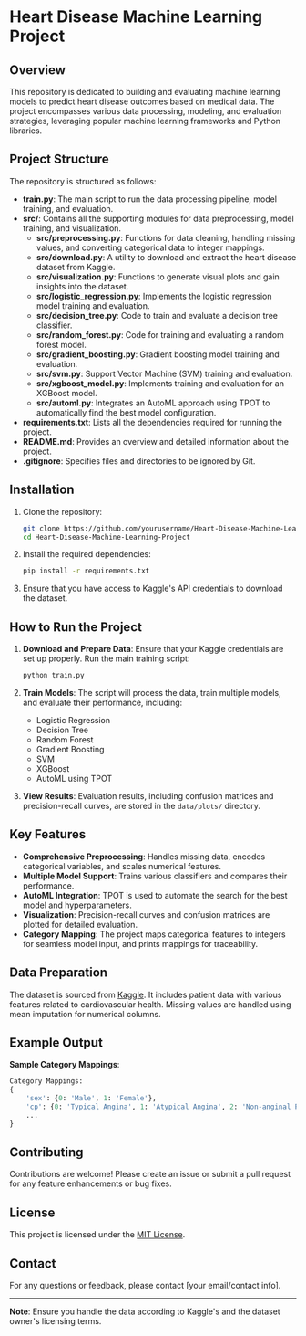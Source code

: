 
# Heart Disease Machine Learning Project

## Overview
This repository is dedicated to building and evaluating machine learning models to predict heart disease outcomes based on medical data. The project encompasses various data processing, modeling, and evaluation strategies, leveraging popular machine learning frameworks and Python libraries.

## Project Structure
The repository is structured as follows:

- **train.py**: The main script to run the data processing pipeline, model training, and evaluation.
- **src/**: Contains all the supporting modules for data preprocessing, model training, and visualization.
    - **src/preprocessing.py**: Functions for data cleaning, handling missing values, and converting categorical data to integer mappings.
    - **src/download.py**: A utility to download and extract the heart disease dataset from Kaggle.
    - **src/visualization.py**: Functions to generate visual plots and gain insights into the dataset.
    - **src/logistic_regression.py**: Implements the logistic regression model training and evaluation.
    - **src/decision_tree.py**: Code to train and evaluate a decision tree classifier.
    - **src/random_forest.py**: Code for training and evaluating a random forest model.
    - **src/gradient_boosting.py**: Gradient boosting model training and evaluation.
    - **src/svm.py**: Support Vector Machine (SVM) training and evaluation.
    - **src/xgboost_model.py**: Implements training and evaluation for an XGBoost model.
    - **src/automl.py**: Integrates an AutoML approach using TPOT to automatically find the best model configuration.
- **requirements.txt**: Lists all the dependencies required for running the project.
- **README.md**: Provides an overview and detailed information about the project.
- **.gitignore**: Specifies files and directories to be ignored by Git.

## Installation
1. Clone the repository:
   ```bash
   git clone https://github.com/yourusername/Heart-Disease-Machine-Learning-Project.git
   cd Heart-Disease-Machine-Learning-Project
   ```

2. Install the required dependencies:
   ```bash
   pip install -r requirements.txt
   ```

3. Ensure that you have access to Kaggle's API credentials to download the dataset.

## How to Run the Project
1. **Download and Prepare Data**:
   Ensure that your Kaggle credentials are set up properly. Run the main training script:
   ```bash
   python train.py
   ```

2. **Train Models**:
   The script will process the data, train multiple models, and evaluate their performance, including:
   - Logistic Regression
   - Decision Tree
   - Random Forest
   - Gradient Boosting
   - SVM
   - XGBoost
   - AutoML using TPOT

3. **View Results**:
   Evaluation results, including confusion matrices and precision-recall curves, are stored in the `data/plots/` directory.

## Key Features
- **Comprehensive Preprocessing**: Handles missing data, encodes categorical variables, and scales numerical features.
- **Multiple Model Support**: Trains various classifiers and compares their performance.
- **AutoML Integration**: TPOT is used to automate the search for the best model and hyperparameters.
- **Visualization**: Precision-recall curves and confusion matrices are plotted for detailed evaluation.
- **Category Mapping**: The project maps categorical features to integers for seamless model input, and prints mappings for traceability.

## Data Preparation
The dataset is sourced from [Kaggle](https://www.kaggle.com/datasets/redwankarimsony/heart-disease-data). It includes patient data with various features related to cardiovascular health. Missing values are handled using mean imputation for numerical columns.

## Example Output
**Sample Category Mappings**:
```python
Category Mappings:
{
    'sex': {0: 'Male', 1: 'Female'},
    'cp': {0: 'Typical Angina', 1: 'Atypical Angina', 2: 'Non-anginal Pain', 3: 'Asymptomatic'},
    ...
}
```

## Contributing
Contributions are welcome! Please create an issue or submit a pull request for any feature enhancements or bug fixes.

## License
This project is licensed under the [MIT License](LICENSE).

## Contact
For any questions or feedback, please contact [your email/contact info].

---

**Note**: Ensure you handle the data according to Kaggle's and the dataset owner's licensing terms.
